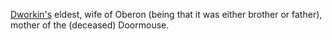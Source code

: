 [Dworkin's](WonderDworkin) eldest, wife of Oberon (being that it was either brother or father), mother of the (deceased) Doormouse.

